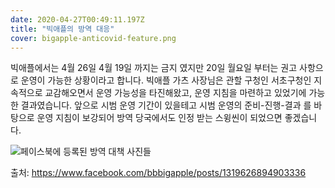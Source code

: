 ```yaml
---
date: 2020-04-27T00:49:11.197Z
title: "빅애플의 방역 대응"
cover: bigapple-anticovid-feature.png
---
```

빅애플에서는 4월 26일 4월 19일 까지는 금지 였지만 20일 월요일 부터는 권고 사항으로 운영이 가능한 상황이라고 합니다. 빅애플 가츠 사장님은 관할 구청인 서초구청인 지속적으로 교감해오면서 운영 가능성을 타진해왔고, 운영 지침을 마련하고 있었기에 가능한 결과였습니다. 앞으로 시범 운영 기간이 있을테고 시범 운영의 준비-진행-결과 를 바탕으로 운영 지침이 보강되어 방역 당국에서도 인정 받는 스윙씬이 되었으면 좋겠습니다. 

![](/assets/bigapple-anticovid.png "페이스북에 등록된 방역 대책 사진들")

출처: <https://www.facebook.com/bbbigapple/posts/1319626894903336>
